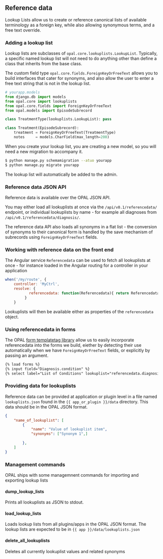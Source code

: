 ## Reference data

Lookup Lists allow us to create or reference canonical lists of available terminology as a
foreign key, while also allowing synonymous terms, and a free text override.

### Adding a lookup list

Lookup lists are subclasses of `opal.core.lookuplists.LookupList`. Typically, a specific named
lookup list will not need to do anything other than define a class that inherits from the base
class.

The custom field type `opal.core.fields.ForeignKeyOrFreeText` allows you to build interfaces
that cater for synonyms, and also allow the user to enter a free text string that is not in
the lookup list.

```python
# yourapp.models
from django.db import models
from opal.core import lookuplists
from opal.core.fields import ForeignKeyOrFreeText
from opal.models import EpisodeSubrecord

class TreatmentType(lookuplists.LookupList): pass

class Treatment(EpisodeSubrecord):
    treatment = ForeignKeyOrFreeText(TreatmentType)
    notes     = models.CharField(max_length=200)
```

When you create your lookup list, you are creating a new model, so you will need a new migration
to accompany it.

```bash
$ python manage.py schemamigration --atuo yourapp
$ python manage.py migrate yourapp
```

The lookup list will automatically be added to the admin.

### Reference data JSON API

Reference data is available over the OPAL JSON API.

You may either load all lookuplists at once via the `/api/v0.1/referencedata/` endpoint, or
individual lookuplists by name - for example all diagnoses from `/api/v0.1/referencedata/diagnosis/`.

The reference data API also loads all synonyms in a flat list - the conversion of synonyms to their
canonical form is handled by the save mechanism of subrecords using `ForeignKeyOrFreeText` fields.

### Working with reference data on the front end

The Angular service `Referencedata` can be used to fetch all lookuplists at once - for instance
loaded in the Angular routing for a controller in your application

```javascript
when('/my/route', {
    controller: 'MyCtrl',
   	resolve: {
           referencedata: function(Referencedata){ return Referencedata; }
   		 }
    }
```

Lookuplists will then be available either as properties of the `referencedata` object.

### Using referencedata in forms

The OPAL [form templatetag library](../reference/form_templatetags.md) allow us to easily incorporate
referencedata into the forms we build, eiether by detecting their use automatically when we have
`ForeignKeyOrFreeText` fields, or explicitly by passing an argument.

```html
{% load forms %}
{% input field="Diagnosis.condition" %}
{% select label="List of Conditions" lookuplist="referencedata.diagnosis" %}
```

### Providing data for lookuplists

Reference data can be provided at application or plugin level in a file named `lookuplists.json` found in the
`{{ app_or_plugin }}/data` directory. This data should be in the OPAL JSON format.

```JSON
{
    "name_of_lookuplist": [
        {
            "name": "Value of lookuplist item",
            "synonyms": ["Synonym 1",]
        
        },
    ]
}
```

### Management commands

OPAL ships with some managemnent commands for importing and exporting lookup lists

#### dump_lookup_lists

Prints all lookuplists as JSON to stdout.

#### load_lookup_lists

Loads lookup lists from all plugins/apps in the OPAL JSON format. The lookup lists are expected to be in
`{{ app }}/data/lookuplists.json`

#### delete_all_lookuplists

Deletes all currently lookuplist values and related synonyms

